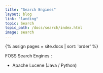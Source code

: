```yaml
---
title: "Search Engines"
layout: blog
link: "landing"
topic: Search
topic_path: /docs/search/index.html
image: search
---
```

{% assign pages = site.docs | sort: 'order' %}

FOSS Search Engines :
* Apache Lucene (Java / Python)
